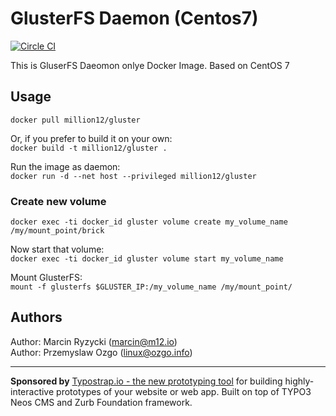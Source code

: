 # GlusterFS Daemon (Centos7)
[![Circle CI](https://circleci.com/gh/million12/docker-gluster.svg?style=svg)](https://circleci.com/gh/million12/docker-gluster)

This is GluserFS Daeomon onlye Docker Image. Based on CentOS 7 

## Usage

`docker pull million12/gluster`

Or, if you prefer to build it on your own:  
`docker build -t million12/gluster .`

Run the image as daemon:  
`docker run -d --net host --privileged million12/gluster`

### Create new volume
`docker exec -ti docker_id gluster volume create my_volume_name /my/mount_point/brick`  

Now start that volume:  
`docker exec -ti docker_id gluster volume start my_volume_name`

Mount GlusterFS:  
`mount -f glusterfs $GLUSTER_IP:/my_volume_name /my/mount_point/`

## Authors

Author: Marcin Ryzycki (<marcin@m12.io>)  
Author: Przemyslaw Ozgo (<linux@ozgo.info>)  

---

**Sponsored by** [Typostrap.io - the new prototyping tool](http://typostrap.io/) for building highly-interactive prototypes of your website or web app. Built on top of TYPO3 Neos CMS and Zurb Foundation framework.
